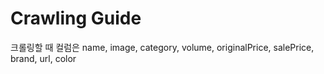 # Crawling Guide

크롤링할 때 컬럼은 
name,
image,
category,
volume,
originalPrice,
salePrice,
brand,
url,
color